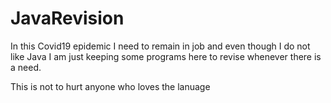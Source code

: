 # JavaRevision
In this Covid19 epidemic I need to remain in job and even though I do not like Java I am just keeping some programs here to revise whenever there is a need.

This is not to hurt anyone who loves the lanuage

